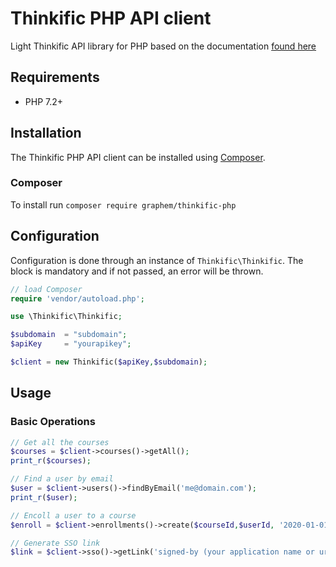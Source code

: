 # Thinkific PHP API client
Light Thinkific API library for PHP based on the documentation [found here](https://developers.thinkific.com/api/api-documentation/)

## Requirements
* PHP 7.2+

## Installation

The Thinkific PHP API client can be installed using [Composer](https://packagist.org/packages/zendesk/zendesk_api_client_php).

### Composer

To install run `composer require graphem/thinkific-php`

## Configuration

Configuration is done through an instance of `Thinkific\Thinkific`.
The block is mandatory and if not passed, an error will be thrown.

``` php
// load Composer
require 'vendor/autoload.php';

use \Thinkific\Thinkific;

$subdomain  = "subdomain";
$apiKey     = "yourapikey"; 

$client = new Thinkific($apiKey,$subdomain);
```

## Usage

### Basic Operations

``` php
// Get all the courses
$courses = $client->courses()->getAll();
print_r($courses);

// Find a user by email
$user = $client->users()->findByEmail('me@domain.com');
print_r($user);

// Encoll a user to a course
$enroll = $client->enrollments()->create($courseId,$userId, '2020-01-01', '2021-01-01');

// Generate SSO link
$link = $client->sso()->getLink('signed-by (your application name or url)', ['email' => 'me@domain.com', 'first_name' => 'Me', 'last_name' => 'Hey']);

```